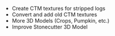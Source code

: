 - Create CTM textures for stripped logs
- Convert and add old CTM textures
- More 3D Models (Crops, Pumpkin, etc.)
- Improve Stonecutter 3D Model